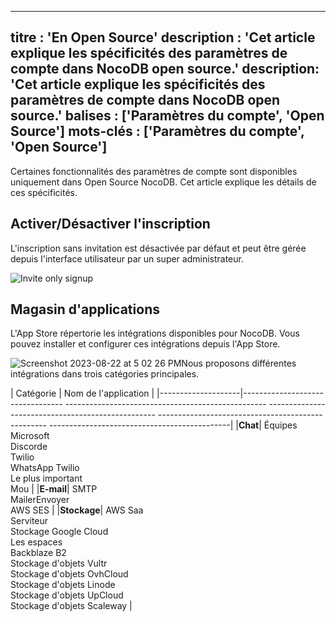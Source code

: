 ***

titre : 'En Open Source'
description : 'Cet article explique les spécificités des paramètres de compte dans NocoDB open source.'
description: 'Cet article explique les spécificités des paramètres de compte dans NocoDB open source.'
balises : \['Paramètres du compte', 'Open Source']
mots-clés : \['Paramètres du compte', 'Open Source']
----------------------------------------------------

Certaines fonctionnalités des paramètres de compte sont disponibles uniquement dans Open Source NocoDB. Cet article explique les détails de ces spécificités.

## Activer/Désactiver l'inscription

L'inscription sans invitation est désactivée par défaut et peut être gérée depuis l'interface utilisateur par un super administrateur.

![Invite only signup](/img/v2/account-settings/invite-only-sign-up.png)

## Magasin d'applications

L'App Store répertorie les intégrations disponibles pour NocoDB. Vous pouvez installer et configurer ces intégrations depuis l'App Store.

![Screenshot 2023-08-22 at 5 02 26 PM](https://github.com/nocodb/nocodb/assets/86527202/e739a4b6-6ab6-4ee7-aac3-073d3aaf20ac.png)Nous proposons différentes intégrations dans trois catégories principales.

| Catégorie | Nom de l'application |
|--------------------|--------------------------------- -------------------------------------------------- -------------------------------------------------- -------------------------------------------------- ---------------------------------------------|
|**Chat**| Équipes Microsoft<br/>Discorde<br/>Twilio<br/>WhatsApp Twilio<br/>Le plus important<br/>Mou |
|**E-mail**| SMTP<br/>MailerEnvoyer<br/>AWS SES                                                                                                                                                                                             |
|**Stockage**| AWS Saa<br/>Serviteur<br/>Stockage Google Cloud<br/>Les espaces<br/>Backblaze B2<br/>Stockage d'objets Vultr<br/>Stockage d'objets OvhCloud<br/>Stockage d'objets Linode<br/>Stockage d'objets UpCloud<br/>Stockage d'objets Scaleway |
